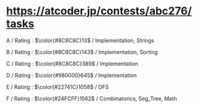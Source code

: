 # https://atcoder.jp/contests/abc276/tasks

A / Rating : $\color{#8C8C8C}13$ / Implementation, Strings

B / Rating : $\color{#8C8C8C}143$ / Implementation, Sorting

C / Rating : $\color{#8C8C8C}389$ / Implementation

D / Rating : $\color{#980000}645$ / Implementation

E / Rating : $\color{#22741C}1058$ / DFS

F / Rating : $\color{#24FCFF}1562$ / Combinatorics, Seg_Tree, Math
